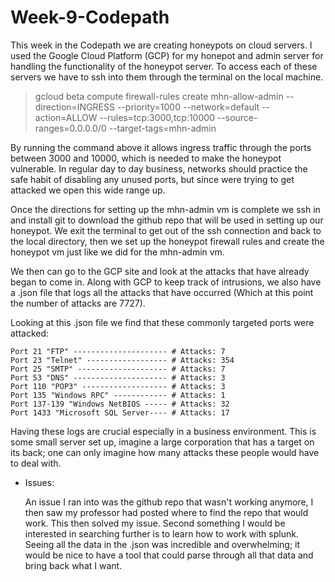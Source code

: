 # Week-9-Codepath

This week in the Codepath we are creating honeypots on cloud servers. I used the Google Cloud Platform (GCP) for my honepot and admin server for handling the functionality of the honeypot server. To access each of these servers we have to ssh into them through the terminal on the local machine.

>gcloud beta compute firewall-rules create mhn-allow-admin --direction=INGRESS --priority=1000 --network=default --action=ALLOW --rules=tcp:3000,tcp:10000 --source-ranges=0.0.0.0/0 --target-tags=mhn-admin

By running the command above it allows ingress traffic through the ports between 3000 and 10000, which is needed to make the honeypot vulnerable. In regular day to day business, networks should practice the safe habit of disabling any unused ports, but since were trying to get attacked we open this wide range up.

Once the directions for setting up the mhn-admin vm is complete we ssh in and install git to download the github repo that will be used in setting up our honeypot. We exit the terminal to get out of the ssh connection and back to the local directory, then we set up the honeypot firewall rules and create the honeypot vm just like we did for the mhn-admin vm.

We then can go to the GCP site and look at the attacks that have already began to come in. Along with GCP to keep track of intrusions, we also have a .json file that logs all the attacks that have occurred (Which at this point the number of attacks are 7727).

Looking at this .json file we find that these commonly targeted ports were attacked:

```
Port 21 "FTP" --------------------- # Attacks: 7
Port 23 "Telnet" ------------------ # Attacks: 354
Port 25 "SMTP" -------------------- # Attacks: 7
Port 53 "DNS" --------------------- # Attacks: 3
Port 110 "POP3" ------------------- # Attacks: 3
Port 135 "Windows RPC" ------------ # Attacks: 1
Port 137-139 "Windows NetBIOS ----- # Attacks: 32
Port 1433 "Microsoft SQL Server---- # Attacks: 17
```
Having these logs are crucial especially in a business environment. This is some small server set up, imagine a large corporation that has a target on its back; one can only imagine how many attacks these people would have to deal with.

* Issues:

  An issue I ran into was the github repo that wasn't working anymore, I then saw my professor had posted where to find the repo that would work. This then solved my issue. 
  Second something I would be interested in searching further is to learn how to work with splunk. Seeing all the data in the .json was incredible and overwhelming; it would be nice to have a tool that could parse through all that data and bring back what I want.

